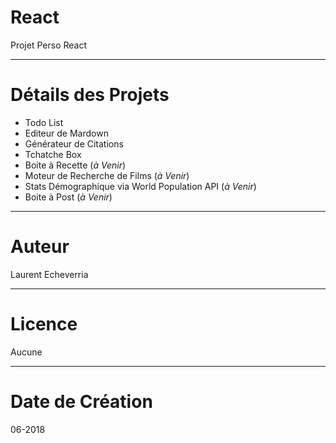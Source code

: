 # React

Projet Perso React

---

# Détails des Projets

* Todo List
* Editeur de Mardown
* Générateur de Citations
* Tchatche Box
* Boite à Recette (_à Venir_)
* Moteur de Recherche de Films (_à Venir_)
* Stats Démographique via World Population API (_à Venir_)
* Boite à Post (_à Venir_)

---

# Auteur

Laurent Echeverria 

---

# Licence

Aucune

---

# Date de Création

06-2018
